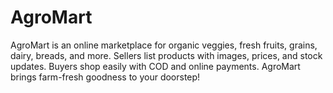 # AgroMart
AgroMart is an online marketplace for organic veggies, fresh fruits, grains, dairy, breads, and more. Sellers list products with images, prices, and stock updates. Buyers shop easily with COD and online payments. AgroMart brings farm-fresh goodness to your doorstep!
